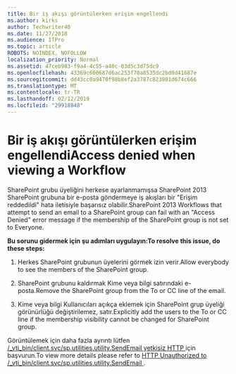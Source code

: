 ```yaml
---
title: Bir iş akışı görüntülerken erişim engellendi
ms.author: kirks
author: Techwriter40
ms.date: 11/27/2018
ms.audience: ITPro
ms.topic: article
ROBOTS: NOINDEX, NOFOLLOW
localization_priority: Normal
ms.assetid: 47ceb983-f9a4-4c55-a40c-03d5c3d75dc9
ms.openlocfilehash: 43369c600687d6ac253f70a8535dc2bd0d41687e
ms.sourcegitcommit: dd43cc0a9470f98b8ef2a3787c823801d674c666
ms.translationtype: MT
ms.contentlocale: tr-TR
ms.lasthandoff: 02/12/2019
ms.locfileid: "29918848"
---
```

# <a name="access-denied-when-viewing-a-workflow"></a><span data-ttu-id="bd307-102">Bir iş akışı görüntülerken erişim engellendi</span><span class="sxs-lookup"><span data-stu-id="bd307-102">Access denied when viewing a Workflow</span></span>

<span data-ttu-id="bd307-103">SharePoint grubu üyeliğini herkese ayarlanmamışsa SharePoint 2013 SharePoint grubuna bir e-posta göndermeye iş akışları bir "Erişim reddedildi" hata iletisiyle başarısız olabilir.</span><span class="sxs-lookup"><span data-stu-id="bd307-103">SharePoint 2013 Workflows that attempt to send an email to a SharePoint group can fail with an "Access Denied" error message if the membership of the SharePoint group is not set to Everyone.</span></span>
  
 <span data-ttu-id="bd307-104">**Bu sorunu gidermek için şu adımları uygulayın:**</span><span class="sxs-lookup"><span data-stu-id="bd307-104">**To resolve this issue, do these steps:**</span></span>
  
 1. <span data-ttu-id="bd307-105">Herkes SharePoint grubunun üyelerini görmek izin verir.</span><span class="sxs-lookup"><span data-stu-id="bd307-105">Allow everybody to see the members of the SharePoint group.</span></span> 
  
 2. <span data-ttu-id="bd307-106">SharePoint grubunu kaldırmak Kime veya bilgi satırındaki e-posta.</span><span class="sxs-lookup"><span data-stu-id="bd307-106">Remove the SharePoint group from the To or CC line of the email.</span></span> 
  
 3. <span data-ttu-id="bd307-107">Kime veya bilgi Kullanıcıları açıkça eklemek için SharePoint grup üyeliği görünürlüğü değiştirilemez, satır.</span><span class="sxs-lookup"><span data-stu-id="bd307-107">Explicitly add the users to the To or CC line if the membership visibility cannot be changed for SharePoint group.</span></span> 
  
<span data-ttu-id="bd307-108">Görüntülemek için daha fazla ayrıntı lütfen [/_vti_bin/client.svc/sp.utilities.utility.SendEmail yetkisiz HTTP ](https://go.microsoft.com/fwlink/?linkid=2044694&amp;clcid=0x409)için başvurun.</span><span class="sxs-lookup"><span data-stu-id="bd307-108">To view more details please refer to [HTTP Unauthorized to /_vti_bin/client.svc/sp.utilities.utility.SendEmail ](https://go.microsoft.com/fwlink/?linkid=2044694&amp;clcid=0x409).</span></span>
  

